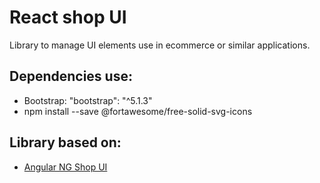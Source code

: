 # React shop UI

Library to manage UI elements use in ecommerce or similar applications.

## Dependencies use:
* Bootstrap: "bootstrap": "^5.1.3"
* npm install --save @fortawesome/free-solid-svg-icons

## Library based on:

* [Angular NG Shop UI](https://github.com/mugan86/frontend-meang-online-shop/tree/shop-ui-library/projects/shop-ui)
